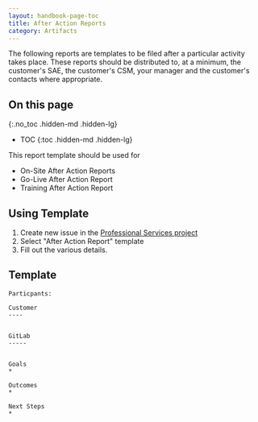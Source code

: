 ```yaml
---
layout: handbook-page-toc
title: After Action Reports
category: Artifacts
---
```


The following reports are templates to be filed after a particular activity takes place.  These reports should be distributed to, at a minimum, the customer's SAE, the customer's CSM, your manager and the customer's contacts where appropriate.

## On this page
{:.no_toc .hidden-md .hidden-lg}

- TOC
{:toc .hidden-md .hidden-lg}

This report template should be used for
* On-Site After Action Reports
* Go-Live After Action Report
* Training After Action Report

## Using Template
1. Create new issue in the [Professional Services project](https://gitlab.com/gitlab-com/customer-success/professional-services/issues/new)
1. Select "After Action Report" template
1. Fill out the various details.

## Template
```
Particpants:

Customer
----


GitLab 
-----


Goals
* 

Outcomes
*

Next Steps
* 

```
